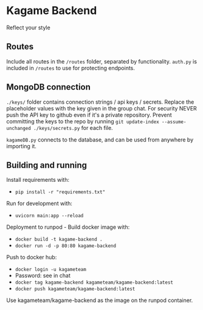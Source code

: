 # Kagame Backend
Reflect your style

## Routes
Include all routes in the `/routes` folder, separated by functionality. `auth.py` is included in `/routes` to use for protecting endpoints.

## MongoDB connection
`./keys/` folder contains connection strings / api keys / secrets. Replace the placeholder values with the key given in the group chat. For security NEVER push the API key to github even if it's a private repository. Prevent committing the keys to the repo by running `git update-index --assume-unchanged ./keys/secrets.py` for each file.

`kagameDB.py` connects to the database, and can be used from anywhere by importing it.

## Building and running
Install requirements with:
- `pip install -r "requirements.txt"`
  
Run for development with:
- `uvicorn main:app --reload`

Deployment to runpod - Build docker image with:
- `docker build -t kagame-backend .`
- `docker run -d -p 80:80 kagame-backend`

Push to docker hub:
- `docker login -u kagameteam`
- Password: see in chat
- `docker tag kagame-backend kagameteam/kagame-backend:latest`
- `docker push kagameteam/kagame-backend:latest`

Use kagameteam/kagame-backend as the image on the runpod container.